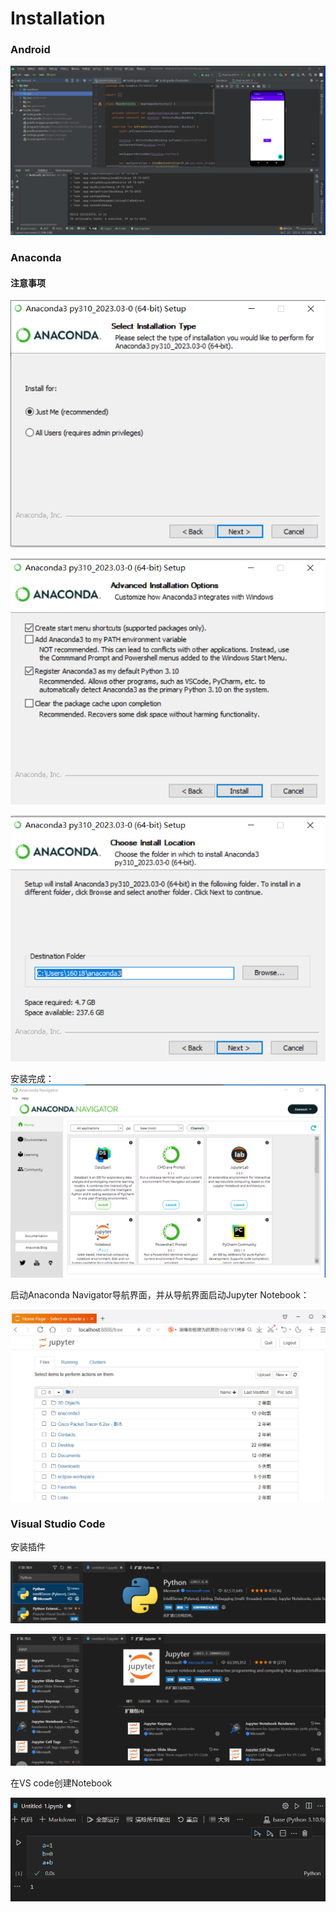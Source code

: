 # Installation

### Android
![Android_1](./pic/Android_1.jpg)

### Anaconda

#### 注意事项

![Anacoda_1](./pic/Anacoda_1.png)

![Anacoda_2](./pic/Anacoda_2.png)

![Anacoda_3](./pic/Anacoda_3.png)

安装完成：
![Anacoda_4](./pic/Anacoda_4.png)

启动Anaconda Navigator导航界面，并从导航界面启动Jupyter Notebook：

![jupyter](./pic/jupyter.jpg)

### Visual Studio Code

安装插件

![ins_python](./pic/ins_python.jpg)

![ins_jupyter](./pic/ins_jupyter.jpg)


在VS code创建Notebook

![NoteBook](./pic/NoteBook.jpg)